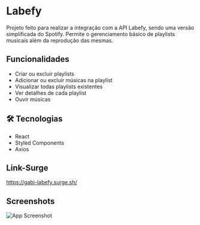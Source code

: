 
# Labefy

Projeto feito para realizar a integração com a API Labefy, sendo uma versão simplificada do Spotify. Permite o gerenciamento básico de playlists musicais além da reprodução das mesmas.


## Funcionalidades

* Criar ou excluir playlists
* Adicionar ou excluir músicas na playlist
* Visualizar todas playlists existentes
* Ver detalhes de cada playlist
* Ouvir músicas

## 🛠 Tecnologias


* React
* Styled Components
* Axios

## Link-Surge


https://gabi-labefy.surge.sh/

## Screenshots

![App Screenshot](https://via.placeholder.com/468x300?text=App+Screenshot+Here)

